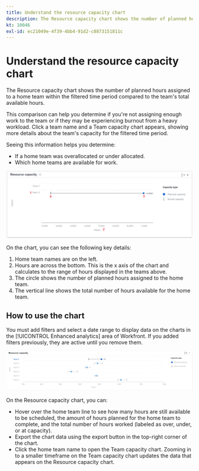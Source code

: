 ```yaml
---
title: Understand the resource capacity chart
description: The Resource capacity chart shows the number of planned hours assigned to a home team within the filtered time period compared to the team's total available hours.
kt: 10046
exl-id: ec21049e-4f39-4bb4-91d2-c8873151811c
---
```

# Understand the resource capacity chart

The Resource capacity chart shows the number of planned hours assigned to a home team within the filtered time period compared to the team's total available hours.

This comparison can help you determine if you're not assigning enough work to the team or if they may be experiencing burnout from a heavy workload. Click a team name and a Team capacity chart appears, showing more details about the team's capacity for the filtered time period.

Seeing this information helps you determine:

* If a home team was overallocated or under allocated.
* Which home teams are available for work.

![An image showing a resource capacity chart with numbers on areas described in the bullets below](assets/section-3-2.png)

On the chart, you can see the following key details:

1. Home team names are on the left.
1. Hours are across the bottom. This is the x axis of the chart and calculates to the range of hours displayed in the teams above.
1. The circle shows the number of planned hours assigned to the home team.
1. The vertical line shows the total number of hours available for the home team.

## How to use the chart

You must add filters and select a date range to display data on the charts in the [!UICONTROL Enhanced analytics] area of Workfront. If you added filters previously, they are active until you remove them.

![An image showing a resource capacity chart](assets/section-3-3.png)

On the Resource capacity chart, you can:

* Hover over the home team line to see how many hours are still available to be scheduled, the amount of hours planned for the home team to complete, and the total number of hours worked (labeled as over, under, or at capacity).
* Export the chart data using the export button in the top-right corner of the chart.
* Click the home team name to open the Team capacity chart. Zooming in to a smaller timeframe on the Team capacity chart updates the data that appears on the Resource capacity chart.
